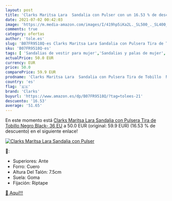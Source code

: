 ```yaml
---
layout: post
title: 'Clarks Maritsa Lara  Sandalia con Pulser con un 16.53 % de descuento'
date: 2021-07-02 00:42:03
image: 'https://m.media-amazon.com/images/I/419hp5iKa2L._SL500_._SL400_.jpg'
comments: true
category: ofertas
author: 'tole.es'
slug: 'B07FR9518Q-es Clarks Maritsa Lara Sandalia con Pulsera Tira de Tobillo...'
sku: 'B07FR9518Q-es'
tags: [ 'Sandalias de vestir para mujer','Sandalias y palas de mujer','Zapatos','Zapatos para mujer','Zapatos y complementos','clarks','sandalia', ]
actualPrice: 50.0 EUR
currency: EUR
price: 50.0
comparePrice: 59.9 EUR
prodname: 'Clarks Maritsa Lara  Sandalia con Pulsera Tira de Tobillo  Negro  Black-   36 EU'
country: 'es'
flag: '🇪🇸'
brand: 'Clarks'
buyurl: 'https://www.amazon.es/dp/B07FR9518Q/?tag=tolees-21'
descuento: '16.53'
average: '51.65'
---
```


En este momento está [Clarks Maritsa Lara  Sandalia con Pulsera Tira de Tobillo  Negro  Black-   36 EU](https://www.amazon.es/dp/B07FR9518Q/?tag=tolees-21) a 50.0 EUR (original: 59.9 EUR) (16.53 %  de descuento) en el siguiente enlace!

[![Clarks Maritsa Lara  Sandalia con Pulser](https://m.media-amazon.com/images/I/419hp5iKa2L._SL500_._SL400_.jpg)](https://www.amazon.es/dp/B07FR9518Q/?tag=tolees-21)

🔎:

- Superiores: Ante
- Forro: Cuero
- Altura Del Talón: 7.5cm
- Suela: Goma
- Fijación: Riptape

[🛒 Aquí!!!](https://www.amazon.es/dp/B07FR9518Q/?tag=tolees-21)
